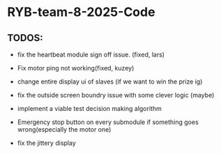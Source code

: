 # RYB-team-8-2025-Code
## TODOS:

- fix the heartbeat module sign off issue. (fixed, lars)

- Fix motor ping not working(fixed, kuzey)

- change entire display ui of slaves (if we want to win the prize ig)

- fix the outside screen boundry issue with some clever logic (maybe)

- implement a viable test decision making algorithm

- Emergency stop button on every submodule if something goes wrong(especially the motor one)

- fix the jittery display


